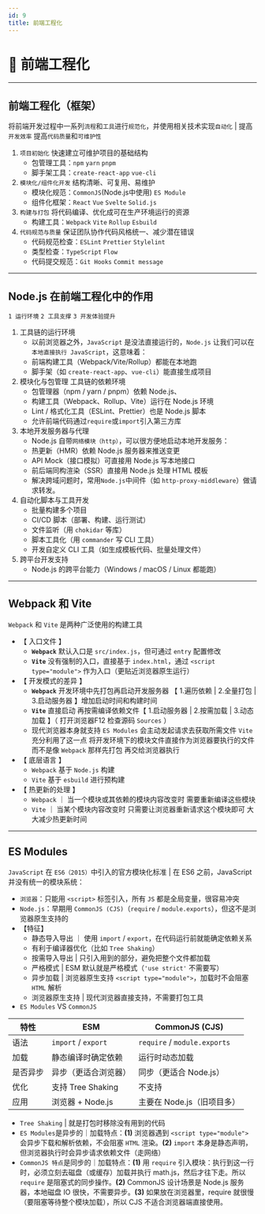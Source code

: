 ```yaml
---
id: 9
title: 前端工程化
---
```


# 🧰 前端工程化
---
## 前端工程化（框架）

将前端开发过程中一系列`流程`和`工具`进行`规范化`，并使用相关技术实现`自动化` | 提高`开发效率` 提高`代码质量`和`可维护性`

1. `项目初始化` 快速建立可维护项目的基础结构
    - 包管理工具：`npm` `yarn` `pnpm`
    - 脚手架工具：`create-react-app` `vue-cli`
2. `模块化/组件化开发` 结构清晰、可复用、易维护
    - 模块化规范：`CommonJS`(Node.js中使用) `ES Module`
    - 组件化框架：`React` `Vue` `Svelte` `Solid.js`
3. `构建与打包` 将代码编译、优化成可在生产环境运行的资源
    - 构建工具：`Webpack` `Vite` `Rollup` `Esbuild`
4. `代码规范与质量` 保证团队协作代码风格统一、减少潜在错误
    - 代码规范检查：`ESLint` `Prettier` `Stylelint`
    - 类型检查：`TypeScript` `Flow`
    - 代码提交规范：`Git Hooks` `Commit message`
---
## Node.js 在前端工程化中的作用
`1 运行环境` `2 工具支撑` `3 开发体验提升`
1. 工具链的运行环境
    - 以前浏览器之外，`JavaScript` 是没法直接运行的，`Node.js` 让我们可以在`本地直接执行 JavaScript`，这意味着：
    - 前端构建工具（Webpack/Vite/Rollup）都能在本地跑
    - 脚手架（如 `create-react-app`、`vue-cli`）能直接生成项目
2. 模块化与包管理 工具链的依赖环境
    - 包管理器（npm / yarn / pnpm）依赖 Node.js、
    - 构建工具（Webpack、Rollup、Vite）运行在 Node.js 环境
    - Lint / 格式化工具（ESLint、Prettier）也是 Node.js 脚本
    - 允许前端代码通过`require`或`import`引入第三方库
3. 本地开发服务器与代理
    - Node.js 自带`网络模块（http）`，可以很方便地启动本地开发服务：
    - 热更新（HMR）依赖 Node.js 服务器来推送变更
    - API Mock（接口模拟）可直接用 Node.js 写本地接口
    - 前后端同构渲染（SSR）直接用 Node.js 处理 HTML 模板
    - 解决跨域问题时，常用`Node.js`中间件（如 `http-proxy-middleware`）做请求转发。
4. 自动化脚本与工具开发
    - 批量构建多个项目
    - CI/CD 脚本（部署、构建、运行测试）
    - 文件监听（用 `chokidar` 等库）
    - 脚本工具化（用 `commander` 写 CLI 工具）
    - 开发自定义 CLI 工具（如生成模板代码、批量处理文件）
5. 跨平台开发支持
    - Node.js 的跨平台能力（Windows / macOS / Linux 都能跑）
---
## Webpack 和 Vite
`Webpack` 和 `Vite` 是两种广泛使用的构建工具
- 【 入口文件 】
  - **`Webpack`** 默认入口是 `src/index.js`，但可通过 `entry` 配置修改
  - **`Vite`** 没有强制的入口，直接基于 `index.html`，通过 `<script type="module">` 作为入口（更贴近浏览器原生运行）
- 【 开发模式的差异 】
  - **`Webpack`** 开发环境中先打包再启动开发服务器 【 1.遍历依赖 | 2.全量打包 | 3.启动服务器 】增加启动时间和构建时间
  - **`Vite`** 直接启动 再按需编译依赖文件【 1.启动服务器 | 2.按需加载 | 3.动态加载 】（ 打开浏览器F12 检查源码 `Sources` ）
  - 现代浏览器本身就支持 `ES Modules` 会主动发起请求去获取所需文件 `Vite` 充分利用了这一点 将开发环境下的模块文件直接作为浏览器要执行的文件 而不是像 `Webpack` 那样先打包 再交给浏览器执行
- 【 底层语言 】
  - `Webpack` 基于 `Node.js` 构建
  - `Vite` 基于 `esbuild` 进行预构建
- 【 热更新的处理 】
  - `Webpack` ｜ 当一个模块或其依赖的模块内容改变时 需要重新编译这些模块
  - `Vite` ｜ 当某个模块内容改变时 只需要让浏览器重新请求这个模块即可 大大减少热更新时间
---
## ES Modules
`JavaScript` 在 `ES6（2015）`中引入的官方模块化标准 | 在 ES6 之前，JavaScript 并没有统一的模块系统：
- `浏览器`：只能用 `<script>` 标签引入，所有 `JS` 都是全局变量，很容易冲突
- `Node.js`：早期用 `CommonJS (CJS)`（`require` / `module.exports`），但这不是浏览器原生支持的
- 【特征】
  - 静态导入导出 ｜ 使用 `import` / `export`，在代码运行前就能确定依赖关系
  - 有利于编译器优化（比如 `Tree Shaking`）
  - 按需导入导出 | 只引入用到的部分，避免把整个文件都加载
  - 严格模式 | ESM 默认就是严格模式（`'use strict'` 不需要写）
  - 异步加载 | 浏览器原生支持 `<script type="module">`，加载时不会阻塞 `HTML` 解析
  - 浏览器原生支持 | 现代浏览器直接支持，不需要打包工具
- `ES Modules` VS `CommonJS`

| 特性 | ESM | CommonJS (CJS) |
| --- | --- | --- |
| 语法 | `import` / `export` | `require` / `module.exports` |
| 加载 | 静态编译时确定依赖 | 运行时动态加载 |
| 是否异步 | 异步（更适合浏览器） | 同步（更适合 Node.js）|
| 优化 | 支持 Tree Shaking | 不支持 |
| 应用 | 浏览器 + Node.js | 主要在 Node.js（旧项目多）|

- `Tree Shaking` | 就是打包时移除没有用到的代码
- `ES Modules`是异步的｜加载特点：**(1)** 浏览器遇到 `<script type="module">` 会异步下载和解析依赖，不会阻塞 `HTML` 渲染。**(2)** `import` 本身是静态声明，但浏览器执行时会异步请求依赖文件（走网络）
- `CommonJS 特点`是同步的｜加载特点：**(1)** 用 `require` 引入模块：执行到这一行时，必须立刻去磁盘（或缓存）加载并执行 math.js，然后才往下走。所以 `require` 是阻塞式的同步操作。**(2)** CommonJS 设计场景是 Node.js 服务器，本地磁盘 IO 很快，不需要异步。**(3)** 如果放在浏览器里，require 就很慢（要阻塞等待整个模块加载），所以 CJS 不适合浏览器端直接使用。